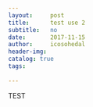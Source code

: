 ```yaml
---
layout:     post
title:      test use 2
subtitle:   no
date:       2017-11-15
author:     icosohedal
header-img: 
catalog: true
tags:
    
---
```


TEST

